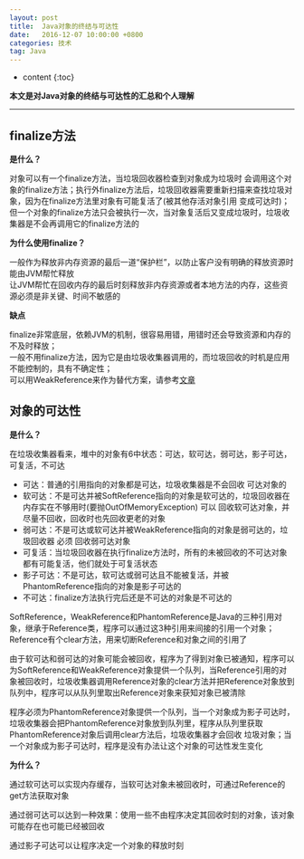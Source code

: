 ```yaml
---
layout: post
title:  Java对象的终结与可达性
date:   2016-12-07 10:00:00 +0800
categories: 技术
tag: Java
---
```


* content
{:toc}


**本文是对Java对象的终结与可达性的汇总和个人理解**

***

## finalize方法

**是什么？**

对象可以有一个finalize方法，当垃圾回收器检查到对象成为垃圾时 会调用这个对象的finalize方法；执行外finalize方法后，垃圾回收器需要重新扫描来查找垃圾对象，因为在finalize方法里对象有可能复活了(被其他存活对象引用 变成可达时)；但一个对象的finalize方法只会被执行一次，当对象复活后又变成垃圾时，垃圾收集器是不会再调用它的finalize方法的

**为什么使用finalize？**

一般作为释放非内存资源的最后一道“保护栏”，以防止客户没有明确的释放资源时能由JVM帮忙释放  
让JVM帮忙在回收内存的最后时刻释放非内存资源或者本地方法的内存，这些资源必须是非关键、时间不敏感的

**缺点** 

finalize非常底层，依赖JVM的机制，很容易用错，用错时还会导致资源和内存的不及时释放；  
一般不用finalize方法，因为它是由垃圾收集器调用的，而垃圾回收的时机是应用不能控制的，具有不确定性；  
可以用WeakReference来作为替代方案，请参考[文章](http://www.devx.com/Java/Article/30192)

## 对象的可达性

**是什么？**

在垃圾收集器看来，堆中的对象有6中状态：可达，软可达，弱可达，影子可达，可复活，不可达

* 可达：普通的引用指向的对象都是可达，垃圾收集器是不会回收 可达对象的
* 软可达：不是可达并被SoftReference指向的对象是软可达的，垃圾回收器在内存实在不够用时(要抛OutOfMemoryException) 可以 回收软可达对象，并尽量不回收，回收时也先回收更老的对象
* 弱可达：不是可达或软可达并被WeakReference指向的对象是弱可达的，垃圾回收器 必须 回收弱可达对象
* 可复活：当垃圾回收器在执行finalize方法时，所有的未被回收的不可达对象都有可能复活，他们就处于可复活状态
* 影子可达：不是可达，软可达或弱可达且不能被复活，并被PhantomReference指向的对象是影子可达的
* 不可达：finalize方法执行完后还是不可达的对象是不可达的

SoftReference，WeakReference和PhantomReference是Java的三种引用对象，继承于Reference类，程序可以通过这3种引用来间接的引用一个对象；Reference有个clear方法，用来切断Reference和对象之间的引用了

由于软可达和弱可达的对象可能会被回收，程序为了得到对象已被通知，程序可以为SoftReference和WeakReference对象提供一个队列，当Reference引用的对象被回收时，垃圾收集器调用Reference对象的clear方法并把Reference对象放到队列中，程序可以从队列里取出Reference对象来获知对象已被清除

程序必须为PhantomReference对象提供一个队列，当一个对象成为影子可达时，垃圾收集器会把PhantomReference对象放到队列里，程序从队列里获取PhantomReference对象后调用clear方法后，垃圾收集器才会回收 垃圾对象；当一个对象成为影子可达时，程序是没有办法让这个对象的可达性发生变化

**为什么？**

通过软可达可以实现内存缓存，当软可达对象未被回收时，可通过Reference的get方法获取对象

通过弱可达可以达到一种效果：使用一些不由程序决定其回收时刻的对象，该对象可能存在也可能已经被回收

通过影子可达可以让程序决定一个对象的释放时刻
